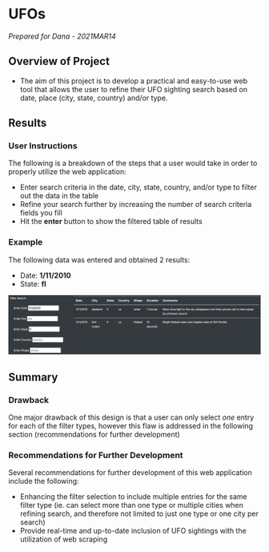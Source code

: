 # UFOs

*Prepared for Dana - 2021MAR14*

## Overview of Project

* The aim of this project is to develop a practical and easy-to-use web tool that allows the user to refine their UFO sighting search based on date, place (city, state, country) and/or type. 

## Results

### User Instructions

The following is a breakdown of the steps that a user would take in order to properly utilize the web application:

* Enter search criteria in the date, city, state, country, and/or type to filter out the data in the table
* Refine your search further by increasing the number of search criteria fields you fill
* Hit the **enter** button to show the filtered table of results

### Example

The following data was entered and obtained 2 results:

* Date: **1/11/2010**
* State: **fl**

![Example](static/images/example.png)

## Summary

### Drawback

One major drawback of this design is that a user can only select *one* entry for each of the filter types, however this flaw is addressed in the following section (recommendations for further development)

### Recommendations for Further Development

Several recommendations for further development of this web application include the following:

* Enhancing the filter selection to include multiple entries for the same filter type (ie. can select more than one type or multiple cities when refining search, and therefore not limited to just one type or one city per search)
* Provide real-time and up-to-date inclusion of UFO sightings with the utilization of web scraping
